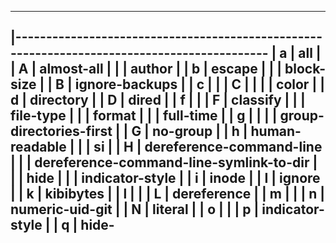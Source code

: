 ---------------------------------------------------------------------------------------------

|--------------------------------------------------------------------------------------------
| a | all |
| A | almost-all |
|   | author |
| b | escape |
|   | block-size |
| B | ignore-backups |
| c | |
| C | |
|    | color |
| d | directory |
| D | dired |
| f | |
| F |  classify | 
|    | file-type |
|    | format |
|    | full-time |
| g |                |
|    | group-directories-first |
| G | no-group |
| h | human-readable | 
|    | si |
| H | dereference-command-line |
|    | dereference-command-line-symlink-to-dir | 
|    | hide |
|    | indicator-style |
| i | inode |
| I | ignore |
| k | kibibytes |
| l |          |
| L | dereference |
| m |   |
| n | numeric-uid-git |
| N | literal |
| o |    | 
| p | indicator-style |
| q | hide-
--------------------------------------------------------------------------------------------
